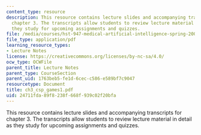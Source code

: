 ```yaml
---
content_type: resource
description: This resource contains lecture slides and accompanying transcripts for
  chapter 3. The transcripts allow students to review lecture material in detail as
  they study for upcoming assignments and quizzes.
file: /media/courses/hst-947-medical-artificial-intelligence-spring-2005/24711fda89f8238f668f939c02f20bfa_ch3_csp_games1.pdf
file_type: application/pdf
learning_resource_types:
- Lecture Notes
license: https://creativecommons.org/licenses/by-nc-sa/4.0/
ocw_type: OCWFile
parent_title: Lecture Notes
parent_type: CourseSection
parent_uid: 1763beb5-fe1d-6cec-c586-e589bf7c9047
resourcetype: Document
title: ch3_csp_games1.pdf
uid: 24711fda-89f8-238f-668f-939c02f20bfa
---
```

This resource contains lecture slides and accompanying transcripts for chapter 3. The transcripts allow students to review lecture material in detail as they study for upcoming assignments and quizzes.